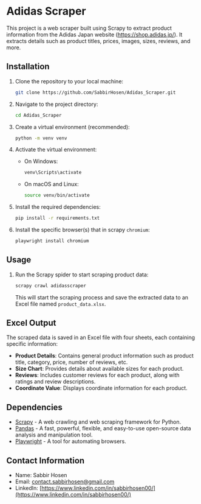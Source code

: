 # Adidas Scraper

This project is a web scraper built using Scrapy to extract product information from the Adidas Japan website (https://shop.adidas.jp/). It extracts details such as product titles, prices, images, sizes, reviews, and more.

## Installation

1. Clone the repository to your local machine:

   ```bash
   git clone https://github.com/SabbirHosen/Adidas_Scraper.git
   ```

2. Navigate to the project directory:

   ```bash
   cd Adidas_Scraper
   ```

3. Create a virtual environment (recommended):

   ```bash
   python -m venv venv
   ```

4. Activate the virtual environment:

   - On Windows:

     ```bash
     venv\Scripts\activate
     ```

   - On macOS and Linux:

     ```bash
     source venv/bin/activate
     ```

5. Install the required dependencies:

   ```bash
   pip install -r requirements.txt
   ```
6. Install the specific browser(s) that in scrapy `chromium`:

   ```bash
   playwright install chromium
   ```

## Usage

1. Run the Scrapy spider to start scraping product data:

   ```bash
   scrapy crawl adidasscraper
   ```

   This will start the scraping process and save the extracted data to an Excel file named `product_data.xlsx`.

## Excel Output

The scraped data is saved in an Excel file with four sheets, each containing specific information:

- **Product Details**: Contains general product information such as product title, category, price, number of reviews, etc.
- **Size Chart**: Provides details about available sizes for each product.
- **Reviews**: Includes customer reviews for each product, along with ratings and review descriptions.
- **Coordinate Value**: Displays coordinate information for each product.

## Dependencies

- [Scrapy](https://scrapy.org/) - A web crawling and web scraping framework for Python.
- [Pandas](https://pandas.pydata.org/) - A fast, powerful, flexible, and easy-to-use open-source data analysis and manipulation tool.
- [Playwright](https://playwright.dev/) - A tool for automating browsers.

## Contact Information
- Name: Sabbir Hosen
- Email: [contact.sabbirhosen@gmail.com](mailto:contact.sabbirhosen@gmail.com)
- LinkedIn: [https://www.linkedin.com/in/sabbirhosen00/](https://www.linkedin.com/in/sabbirhosen00/)
